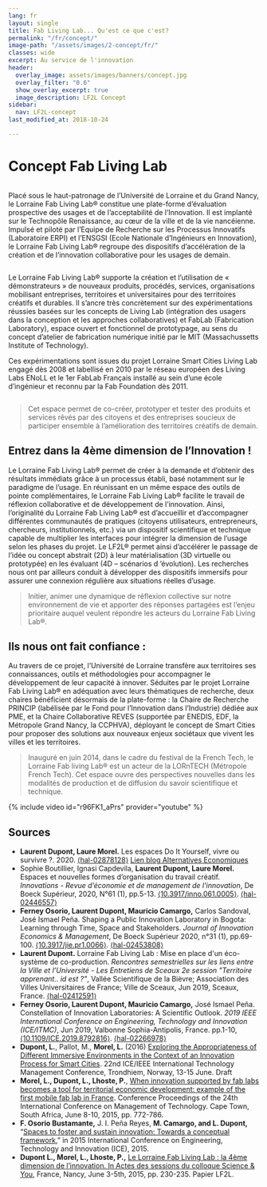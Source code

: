 ```yaml
---
lang: fr
layout: single
title: Fab Living Lab... Qu'est ce que c'est?
permalink: "/fr/concept/"
image-path: "/assets/images/2-concept/fr/"
classes: wide
excerpt: Au service de l'innovation
header:
  overlay_image: assets/images/banners/concept.jpg
  overlay_filter: "0.6"
  show_overlay_excerpt: true
  image_description: LF2L Concept
sidebar:
  nav: LF2L-concept
last_modified_at: 2018-10-24

---
```

# Concept Fab Living Lab

<figure style="width: 350px" class="align-right">
<img src="{{ site.baseurl | append:page.image-path | append:'Figure-1.jpg'}}" alt="">  
</figure>
Placé sous le haut-patronage de l’Université de Lorraine et du Grand Nancy, le Lorraine Fab Living Lab® constitue une plate-forme d’évaluation prospective des usages et de l’acceptabilité de l’Innovation. Il est implanté sur le Technopôle Renaissance, au cœur de la ville et de la vie nancéienne.
Impulsé et piloté par l’Equipe de Recherche sur les Processus Innovatifs (Laboratoire ERPI) et l’ENSGSI (Ecole Nationale d’Ingénieurs en Innovation), le Lorraine Fab Living Lab® regroupe des dispositifs d’accélération de la création et de l’innovation collaborative pour les usages de demain.

<figure style="width: 300px" class="align-left">
<img src="{{ site.baseurl | append:page.image-path | append:'Figure-2.jpg'}}" alt="">  
</figure>
Le Lorraine Fab Living Lab® supporte la création et l’utilisation de « démonstrateurs » de nouveaux produits, procédés, services, organisations mobilisant entreprises, territoires et universitaires pour des territoires créatifs et durables. Il s’ancre très concrètement sur des expérimentations réussies basées sur les concepts de Living Lab (intégration des usagers dans la conception et les approches collaboratives) et FabLab (Fabrication Laboratory), espace ouvert et fonctionnel de prototypage, au sens du concept d’atelier de fabrication numérique initié par le MIT (Massachussetts Institute of Technology).

Ces expérimentations sont issues du projet Lorraine Smart Cities Living Lab engagé dès 2008 et labellisé en 2010 par le réseau européen des Living Labs ENoLL et le 1er FabLab Français installé au sein d’une école d’ingénieur et reconnu par la Fab Foundation dès 2011.

<figure style="width: 100%" class="align-center">
<img src="{{ site.baseurl | append:page.image-path | append:'Figure-3.jpg'}}" alt="">  
</figure>

> Cet espace permet de co-créer, prototyper et tester des produits et services rêvés par des citoyens et des entreprises soucieux de participer ensemble à l’amélioration des territoires créatifs de demain.

## Entrez dans la 4ème dimension de l’Innovation !

Le Lorraine Fab Living Lab® permet de créer à la demande et d’obtenir des résultats immédiats grâce à un processus établi, basé notamment sur le paradigme de l’usage. En réunissant en un même espace des outils de pointe complémentaires, le Lorraine Fab Living Lab® facilite le travail de réflexion collaborative et de développement de l’innovation. Ainsi, l’originalité du Lorraine Fab Living Lab® est d’accueillir et d’accompagner différentes communautés de pratiques (citoyens utilisateurs, entrepreneurs, chercheurs, institutionnels, etc.) via un dispositif scientifique et technique capable de multiplier les interfaces pour intégrer la dimension de l’usage selon les phases du projet. Le LF2L® permet ainsi d’accélérer le passage de l’idée ou concept abstrait (2D) à leur matérialisation (3D virtuelle ou prototypée) en les évaluant (4D – scénarios d ’évolution). Les recherches nous ont par ailleurs conduit à développer des dispositifs immersifs pour assurer une connexion régulière aux situations réelles d’usage.

> Initier, animer une dynamique de réflexion collective sur notre environnement de vie et apporter des réponses partagées est l’enjeu prioritaire auquel veulent répondre les acteurs du Lorraine Fab Living Lab®.

## Ils nous ont fait confiance :

Au travers de ce projet, l’Université de Lorraine transfère aux territoires ses connaissances, outils et méthodologies pour accompagner le développement de leur capacité à innover. Séduites par le projet Lorraine Fab Living Lab® en adéquation avec leurs thématiques de recherche, deux chaires bénéficient désormais de la plate-forme : la Chaire de Recherche PRINCIP (labélisée par le Fond pour l’Innovation dans l’Industrie) dédiée aux PME, et la Chaire Collaborative REVES (supportée par ENEDIS, EDF, la Métropole Grand Nancy, la CCPHVA), déployant le concept de Smart Cities pour proposer des solutions aux nouveaux enjeux sociétaux que vivent les villes et les territoires.

> Inauguré en juin 2014, dans le cadre du festival de la French Tech, le Lorraine Fab living Lab® est un acteur de la LORnTECH (Métropole French Tech). Cet espace ouvre des perspectives nouvelles dans les modalités de production et de diffusion du savoir scientifique et technique.

{% include video id="r96FK1_aPrs" provider="youtube" %}

## Sources

* **Laurent Dupont, Laure Morel.** Les espaces Do It Yourself, vivre ou survivre ?. 2020. [⟨hal-02878128⟩](https://hal.archives-ouvertes.fr/hal-02878128) [Lien blog Alternatives Economiques](https://blogs.alternatives-economiques.fr/reseauinnovation/2020/02/21/les-espaces-do-it-yourself-vivre-ou-survivre)
* Sophie Boutillier, Ignasi Capdevila, **Laurent Dupont, Laure Morel.** Espaces et nouvelles formes d’organisation du travail créatif. _Innovations - Revue d’économie et de management de l'innovation_, De Boeck Supérieur, 2020, N°61 (1), pp.5-13. [⟨10.3917/inno.061.0005⟩](https://dx.doi.org/10.3917/inno.061.0005). [⟨hal-02446557⟩](https://hal.archives-ouvertes.fr/hal-02446557)
* **Ferney Osorio, Laurent Dupont, Mauricio Camargo,** Carlos Sandoval, José Ismael Peña. Shaping a Public Innovation Laboratory in Bogota: Learning through Time, Space and Stakeholders. _Journal of Innovation Economics & Management_, De Boeck Supérieur 2020, n°31 (1), pp.69-100. [⟨10.3917/jie.pr1.0066⟩](https://dx.doi.org/10.3917/jie.pr1.0066). [⟨hal-02453808⟩](https://hal.archives-ouvertes.fr/hal-02453808)
* **Laurent Dupont.** Lorraine Fab Living Lab : Mise en place d'un éco-système de co-production. _Rencontres semestrielles sur les liens entre la Ville et l’Université - Les Entretiens de Sceaux 2e session "Territoire apprenant.. id est ?"_, Vallée Scientifique de la Bièvre; Association des Villes Universitaires de France; Ville de Sceaux, Jun 2019, Sceaux, France. [⟨hal-02412591⟩](https://hal.archives-ouvertes.fr/hal-02412591)
* **Ferney Osorio, Laurent Dupont, Mauricio Camargo,** José Ismael Peña. Constellation of Innovation Laboratories: A Scientific Outlook. _2019 IEEE International Conference on Engineering, Technology and Innovation (ICE/ITMC)_, Jun 2019, Valbonne Sophia-Antipolis, France. pp.1-10, [⟨10.1109/ICE.2019.8792816⟩](https://dx.doi.org/10.1109/ICE.2019.8792816). [⟨hal-02266978⟩](https://hal.archives-ouvertes.fr/hal-02266978)
* **Dupont, L.**, Pallot, M., **Morel, L.** (2016) [Exploring the Appropriateness of Different Immersive Environments in the Context of an Innovation Process for Smart Cities](https://hal.archives-ouvertes.fr/hal-01331887). 22nd ICE/IEEE International Technology Management Conference, Trondhiem, Norway, 13-15 June. Draft
* **Morel, L., Dupont, L., Lhoste, P.**, [When innovation supported by fab labs becomes a tool for territorial economic development: example of the first mobile fab lab in France](https://hal.archives-ouvertes.fr/hal-01333488). Conference Proceedings of the 24th International Conference on Management of Technology. Cape Town, South Africa, June 8-10, 2015, pp. 772-786.
* **F. Osorio Bustamante,** J. I. Peña Reyes, **M. Camargo, and L. Dupont,** “[Spaces to foster and sustain innovation: Towards a conceptual framework](https://doi.org/10.1109/ICE.2015.7438661),” in 2015 International Conference on Engineering, Technology and Innovation (ICE), 2015.
* **Dupont L., Morel, L., Lhoste, P.,** [Le Lorraine Fab Living Lab : la 4ème dimension de l’innovation. In Actes des sessions du colloque Science & You](https://hal.archives-ouvertes.fr/hal-01331610), France, Nancy, June 3-5th, 2015, pp. 230-235. Papier LF2L. 